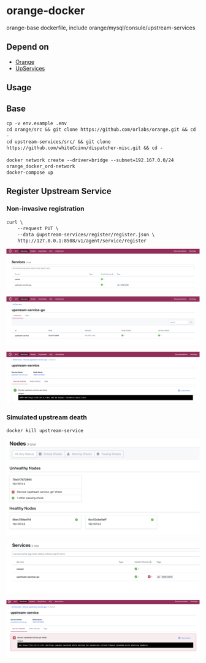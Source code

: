 # orange-docker

orange-base dockerfile, include orange/mysql/consule/upstream-services

## Depend on

- [Orange](https://github.com/orlabs/orange)
- [UpServices](https://github.com/whiteCcinn/dispatcher-misc)

## Usage

## Base

```
cp -v env.example .env
cd orange/src && git clone https://github.com/orlabs/orange.git && cd -
cd upstream-services/src/ && git clone https://github.com/whiteCcinn/dispatcher-misc.git && cd -

docker network create --driver=bridge --subnet=192.167.0.0/24 orange_docker_ord-network
docker-compose up
```

## Register Upstream Service

### Non-invasive registration

```
curl \
    --request PUT \
    --data @upstream-services/register/register.json \
    http://127.0.0.1:8508/v1/agent/service/register
```

![images/1.png](images/1.png)

![images/2.png](images/2.png)

![images/3.png](images/3.png)

### Simulated upstream death

```
docker kill upstream-service
```

![images/4.png](images/4.png)

![images/5.png](images/5.png)

![images/6.png](images/6.png)

